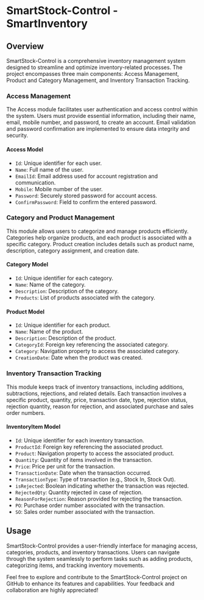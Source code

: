 # SmartStock-Control - SmartInventory

## Overview
SmartStock-Control is a comprehensive inventory management system designed to streamline and optimize inventory-related processes. The project encompasses three main components: Access Management, Product and Category Management, and Inventory Transaction Tracking.

### Access Management
The Access module facilitates user authentication and access control within the system. Users must provide essential information, including their name, email, mobile number, and password, to create an account. Email validation and password confirmation are implemented to ensure data integrity and security.

#### Access Model
- `Id`: Unique identifier for each user.
- `Name`: Full name of the user.
- `EmailId`: Email address used for account registration and communication.
- `Mobile`: Mobile number of the user.
- `Password`: Securely stored password for account access.
- `ConfirmPassword`: Field to confirm the entered password.

### Category and Product Management
This module allows users to categorize and manage products efficiently. Categories help organize products, and each product is associated with a specific category. Product creation includes details such as product name, description, category assignment, and creation date.

#### Category Model
- `Id`: Unique identifier for each category.
- `Name`: Name of the category.
- `Description`: Description of the category.
- `Products`: List of products associated with the category.

#### Product Model
- `Id`: Unique identifier for each product.
- `Name`: Name of the product.
- `Description`: Description of the product.
- `CategoryId`: Foreign key referencing the associated category.
- `Category`: Navigation property to access the associated category.
- `CreationDate`: Date when the product was created.

### Inventory Transaction Tracking
This module keeps track of inventory transactions, including additions, subtractions, rejections, and related details. Each transaction involves a specific product, quantity, price, transaction date, type, rejection status, rejection quantity, reason for rejection, and associated purchase and sales order numbers.

#### InventoryItem Model
- `Id`: Unique identifier for each inventory transaction.
- `ProductId`: Foreign key referencing the associated product.
- `Product`: Navigation property to access the associated product.
- `Quantity`: Quantity of items involved in the transaction.
- `Price`: Price per unit for the transaction.
- `TransactionDate`: Date when the transaction occurred.
- `TransactionType`: Type of transaction (e.g., Stock In, Stock Out).
- `isRejected`: Boolean indicating whether the transaction was rejected.
- `RejectedQty`: Quantity rejected in case of rejection.
- `ReasonForRejection`: Reason provided for rejecting the transaction.
- `PO`: Purchase order number associated with the transaction.
- `SO`: Sales order number associated with the transaction.

## Usage
SmartStock-Control provides a user-friendly interface for managing access, categories, products, and inventory transactions. Users can navigate through the system seamlessly to perform tasks such as adding products, categorizing items, and tracking inventory movements.

Feel free to explore and contribute to the SmartStock-Control project on GitHub to enhance its features and capabilities. Your feedback and collaboration are highly appreciated!

